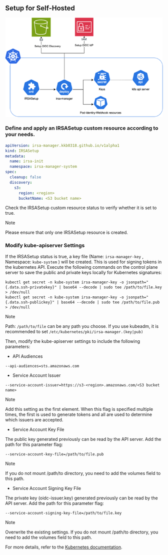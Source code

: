 ## Setup for Self-Hosted

![](docs/IRSASetup-cr.png)

### Define and apply an IRSASetup custom resource according to your needs.

```yaml
apiVersion: irsa-manager.kkb0318.github.io/v1alpha1
kind: IRSASetup
metadata:
  name: irsa-init
  namespace: irsa-manager-system
spec:
  cleanup: false
  discovery:
    s3:
      region: <region>
      bucketName: <S3 bucket name>
```

Check the IRSASetup custom resource status to verify whether it is set to true.

> [!NOTE]
> Please ensure that only one IRSASetup resource is created.

### Modify kube-apiserver Settings

If the IRSASetup status is true, a key file (Name: `irsa-manager-key` , Namespace: `kube-system` ) will be created. This is used for signing tokens in the kubernetes API.
Execute the following commands on the control plane server to save the public and private keys locally for Kubernetes signatures:

```console
kubectl get secret -n kube-system irsa-manager-key -o jsonpath="{.data.ssh-privatekey}" | base64 --decode | sudo tee /path/to/file.key > /dev/null
kubectl get secret -n kube-system irsa-manager-key -o jsonpath="{.data.ssh-publickey}" | base64 --decode | sudo tee /path/to/file.pub > /dev/null
```

> [!NOTE]
> Path: `/path/to/file` can be any path you choose.
> If you use kubeadm, it is recommended to set `/etc/kubernetes/pki/irsa-manager.(key|pub)`

Then, modify the kube-apiserver settings to include the following parameters:

- API Audiences

```
--api-audiences=sts.amazonaws.com
```

- Service Account Issuer

```
--service-account-issuer=https://s3-<region>.amazonaws.com/<S3 bucket name>
```

> [!NOTE]
> Add this setting as the first element.
> When this flag is specified multiple times, the first is used to generate tokens and all are used to determine which issuers are accepted.

- Service Account Key File

The public key generated previously can be read by the API server. Add the path for this parameter flag:

```
--service-account-key-file=/path/to/file.pub
```

> [!NOTE]
> If you do not mount /path/to directory, you need to add the volumes field to this path.

- Service Account Signing Key File

The private key (oidc-issuer.key) generated previously can be read by the API server. Add the path for this parameter flag:

```
--service-account-signing-key-file=/path/to/file.key
```

> [!NOTE]
> Overwrite the existing settings.
> If you do not mount /path/to directory, you need to add the volumes field to this path.

For more details, refer to the [Kubernetes documentation](https://kubernetes.io/docs/tasks/configure-pod-container/configure-service-account/#serviceaccount-token-volume-projection).
